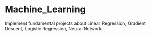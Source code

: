 # Machine_Learning
Implement fundamental projects about Linear Regression, Gradient Descent, Logistic Regression, Neural Network
